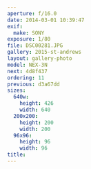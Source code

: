```yaml
---
aperture: f/16.0
date: 2014-03-01 10:39:47
exif:
  make: SONY
exposure: 1/80
file: DSC00281.JPG
gallery: 2015-st-andrews
layout: gallery-photo
model: NEX-3N
next: 4d8f437
ordering: 11
previous: d3a67dd
sizes:
  640w:
    height: 426
    width: 640
  200x200:
    height: 200
    width: 200
  96x96:
    height: 96
    width: 96
title: 
---
```

